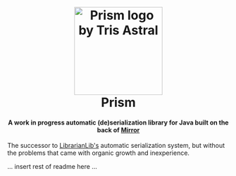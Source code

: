 
<h1 align="center">
  <br>
    <img src="https://raw.github.com/TeamWizardry/Prism/master/logo.svg?sanitize=true" title="Prism logo by Tris Astral" 
    width="200" height="200">
  <br>
  Prism
  <br>
</h1>

<h4 align="center">A work in progress automatic (de)serialization library for Java built on the back of <a 
href="https://github.com/TeamWizardry/Mirror" target="_blank">Mirror</a></h4>

The successor to [LibrarianLib's](https://github.com/TeamWizardry/LibrarianLib) automatic serialization system, but 
without the problems that came with organic growth and inexperience.

… insert rest of readme here …

